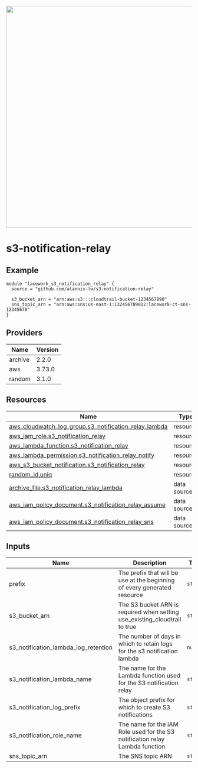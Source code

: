 <a href="https://lacework.com"><img src="https://techally-content.s3-us-west-1.amazonaws.com/public-content/lacework_logo_full.png" width="600"></a>

# s3-notification-relay

## Example

```hcl
module "lacework_s3_notification_relay" {
  source = "github.com/alannix-lw/s3-notification-relay"

  s3_bucket_arn = "arn:aws:s3:::cloudtrail-bucket-1234567890"
  sns_topic_arn = "arn:aws:sns:us-east-1:132456789012:lacework-ct-sns-12345678"
}
```

## Providers

| Name    | Version |
| ------- | ------- |
| archive | 2.2.0   |
| aws     | 3.73.0  |
| random  | 3.1.0   |

## Resources

| Name                                                                                                                                                       | Type        |
| ---------------------------------------------------------------------------------------------------------------------------------------------------------- | ----------- |
| [aws_cloudwatch_log_group.s3_notification_relay_lambda](https://registry.terraform.io/providers/hashicorp/aws/latest/docs/resources/cloudwatch_log_group)  | resource    |
| [aws_iam_role.s3_notification_relay](https://registry.terraform.io/providers/hashicorp/aws/latest/docs/resources/iam_role)                                 | resource    |
| [aws_lambda_function.s3_notification_relay](https://registry.terraform.io/providers/hashicorp/aws/latest/docs/resources/lambda_function)                   | resource    |
| [aws_lambda_permission.s3_notification_relay_notify](https://registry.terraform.io/providers/hashicorp/aws/latest/docs/resources/lambda_permission)        | resource    |
| [aws_s3_bucket_notification.s3_notification_relay](https://registry.terraform.io/providers/hashicorp/aws/latest/docs/resources/s3_bucket_notification)     | resource    |
| [random_id.uniq](https://registry.terraform.io/providers/hashicorp/random/latest/docs/resources/id)                                                        | resource    |
| [archive_file.s3_notification_relay_lambda](https://registry.terraform.io/providers/hashicorp/archive/latest/docs/data-sources/file)                       | data source |
| [aws_iam_policy_document.s3_notification_relay_assume](https://registry.terraform.io/providers/hashicorp/aws/latest/docs/data-sources/iam_policy_document) | data source |
| [aws_iam_policy_document.s3_notification_relay_sns](https://registry.terraform.io/providers/hashicorp/aws/latest/docs/data-sources/iam_policy_document)    | data source |

## Inputs

| Name                                 | Description                                                                  | Type     | Default      | Required |
| ------------------------------------ | ---------------------------------------------------------------------------- | -------- | ------------ | :------: |
| prefix                               | The prefix that will be use at the beginning of every generated resource     | `string` | `"lacework"` |    no    |
| s3_bucket_arn                        | The S3 bucket ARN is required when setting use_existing_cloudtrail to true   | `string` | n/a          |   yes    |
| s3_notification_lambda_log_retention | The number of days in which to retain logs for the s3 notification lambda    | `number` | `30`         |    no    |
| s3_notification_lambda_name          | The name for the Lambda function used for the S3 notification relay          | `string` | `""`         |    no    |
| s3_notification_log_prefix           | The object prefix for which to create S3 notifications                       | `string` | `"AWSLogs/"` |    no    |
| s3_notification_role_name            | The name for the IAM Role used for the S3 notification relay Lambda function | `string` | `""`         |    no    |
| sns_topic_arn                        | The SNS topic ARN                                                            | `string` | n/a          |   yes    |
